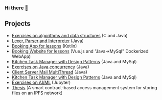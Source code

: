 ### Hi there 👋

<!--
**AndreaBirritteri/andreabirritteri** is a ✨ _special_ ✨ repository because its `README.md` (this file) appears on your GitHub profile.
-->

## Projects
- [Exercises on algorithms and data structures](https://github.com/AndreaBirritteri/laboratorio-algoritmi-2021-2022) (C and Java)
- [Lexer, Parser and Interpreter](https://github.com/AndreaBirritteri/Lexer_Linguaggi_Formali_Traduttori) (Java)
- [Booking App for lessons](https://github.com/AndreaBirritteri/laboratorio-IUM-2021-2022) (Kotlin)
- [Booking Website for lessons](https://github.com/AndreaBirritteri/laboratorio-TWEB-2021-2022) (Vue.js and "Java->MySql" Dockerized WebApp)
- [Kitchen Task Manager with Design Patterns](https://github.com/AndreaBirritteri/laboratorio-sas-2021-2022) (Java and MySql)
- [Exercises on Java concurrency](https://github.com/AndreaBirritteri/Efficient_Parallel_Programming) (Java)
- [Client Server Mail MultiThread](https://github.com/AndreaBirritteri/Client_Server_Mail_Socket_Multithread) (Java)
- [Kitchen Task Manager with Design Patterns](https://github.com/AndreaBirritteri/laboratorio-sas-2021-2022) (Java and MySql)
- [Exercises on AI/ML](https://github.com/AndreaBirritteri/AI-ML-2022) (Jupyter)
- [Thesis](https://github.com/AndreaBirritteri/Thesis) (A smart contract-based access management system for storing files on an IPFS network)

